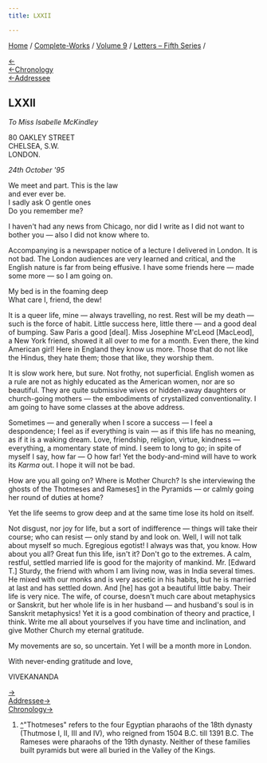 ```yaml
---
title: LXXII

---
```

<div>

[Home](../../../index.htm) / [Complete-Works](../../complete_works.htm)
/ [Volume 9](../volume_9_contents.htm) / [Letters – Fifth
Series](letters_fifth_series_contents.htm) /

[←](071_sister_christine.htm)  
[←Chronology](../../volume_5/epistles_first_series/053_alasinga.htm)  
[←Addressee](../../volume_5/epistles_first_series/036_sister.htm)

## LXXII

*To Miss Isabelle McKindley*

80 OAKLEY STREET  
CHELSEA, S.W.  
LONDON.

*24th October '95*

We meet and part. This is the law  
      and ever ever be.  
I sadly ask O gentle ones  
      Do you remember me?

I haven't had any news from Chicago, nor did I write as I did not want
to bother you — also I did not know where to.

Accompanying is a newspaper notice of a lecture I delivered in London.
It is not bad. The London audiences are very learned and critical, and
the English nature is far from being effusive. I have some friends here
— made some more — so I am going on.

My bed is in the foaming deep  
What care I, friend, the dew!

It is a queer life, mine — always travelling, no rest. Rest will be my
death — such is the force of habit. Little success here, little there —
and a good deal of bumping. Saw Paris a good \[deal\]. Miss Josephine
M'cLeod \[MacLeod\], a New York friend, showed it all over to me for a
month. Even there, the kind American girl! Here in England they know us
more. Those that do not like the Hindus, they hate them; those that
like, they worship them.

It is slow work here, but sure. Not frothy, not superficial. English
women as a rule are not as highly educated as the American women, nor
are so beautiful. They are quite submissive wives or hidden-away
daughters or church-going mothers — the embodiments of crystallized
conventionality. I am going to have some classes at the above address.

Sometimes — and generally when I score a success — I feel a despondence;
I feel as if everything is vain — as if this life has no meaning, as if
it is a waking dream. Love, friendship, religion, virtue, kindness —
everything, a momentary state of mind. I seem to long to go; in spite of
myself I say, how far — O how far! Yet the body-and-mind will have to
work its *Karma* out. I hope it will not be bad.

How are you all going on? Where is Mother Church? Is she interviewing
the ghosts of the Thotmeses and Rameses[1](#fn1) in the Pyramids — or
calmly going her round of duties at home?

Yet the life seems to grow deep and at the same time lose its hold on
itself.

Not disgust, nor joy for life, but a sort of indifference — things will
take their course; who can resist — only stand by and look on. Well, I
will not talk about myself so much. Egregious egotist! I always was
that, you know. How about you all? Great fun this life, isn't it? Don't
go to the extremes. A calm, restful, settled married life is good for
the majority of mankind. Mr. \[Edward T.\] Sturdy, the friend with whom
I am living now, was in India several times. He mixed with our monks and
is very ascetic in his habits, but he is married at last and has settled
down. And \[he\] has got a beautiful little baby. Their life is very
nice. The wife, of course, doesn't much care about metaphysics or
Sanskrit, but her whole life is in her husband — and husband's soul is
in Sanskrit metaphysics! Yet it is a good combination of theory and
practice, I think. Write me all about yourselves if you have time and
inclination, and give Mother Church my eternal gratitude.

My movements are so, so uncertain. Yet I will be a month more in London.

With never-ending gratitude and love,

VIVEKANANDA

[→](073_christina.htm)  
[Addressee→](144_isabel.htm)  
[Chronology→](../../volume_8/epistles_fourth_series/056_joe_joe.htm)

</div>

1.  [^](#fn1_1)"Thotmeses" refers to the four Egyptian pharaohs of the
    18th dynasty (Thutmose I, II, III and IV), who reigned from 1504
    B.C. till 1391 B.C. The Rameses were pharaohs of the 19th dynasty.
    Neither of these families built pyramids but were all buried in the
    Valley of the Kings.
